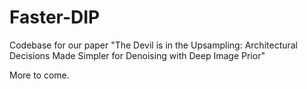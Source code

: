 # Faster-DIP

Codebase for our paper "The Devil is in the Upsampling: Architectural Decisions Made Simpler for Denoising with Deep Image Prior"

More to come.
